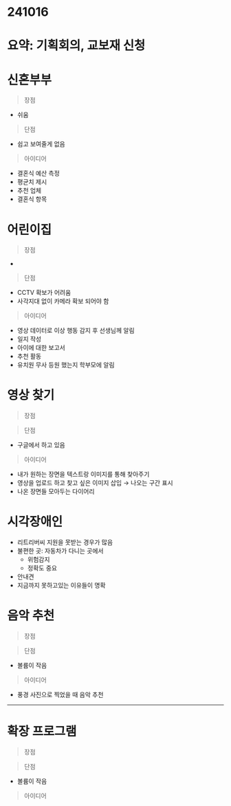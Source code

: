 # 241016

# 요약: 기획회의, 교보재 신청

# 신혼부부

> 장점
> 
- 쉬움

> 단점
> 
- 쉽고 보여줄게 없음

> 아이디어
> 
- 결혼식 예산 측정
- 평균치 제시
- 추천 업체
- 결혼식 항목

# 어린이집

> 장점
> 
- 

> 단점
> 
- CCTV 확보가 어려움
- 사각지대 없이 카메라 확보 되어야 함

> 아이디어
> 
- 영상 데이터로 이상 행동 감지 후 선생님께 알림
- 일지 작성
- 아이에 대한 보고서
- 추천 활동
- 유치원 무사 등원 했는지 학부모에 알림

# 영상 찾기

> 장점
> 

> 단점
> 
- 구글에서 하고 있음

> 아이디어
> 
- 내가 원하는 장면을 텍스트랑 이미지를 통해 찾아주기
- 영상을 업로드 하고 찾고 싶은 이미지 삽입 → 나오는 구간 표시
- 나온 장면들 모아두는 다이어리

# 시각장애인

- 리트리버씨 지원을 못받는 경우가 많음
- 불편한 곳: 자동차가 다니는 곳에서
    - 위험감지
    - 정확도 중요
- 안내견
- 지금까지 못하고있는 이유들이 명확

# 음악 추천

> 장점
> 

> 단점
> 
- 볼륨이 작음

> 아이디어
> 
- 풍경 사진으로 찍었을 때 음악 추천

---

# 확장 프로그램

> 장점
> 

> 단점
> 
- 볼륨이 작음

> 아이디어
>